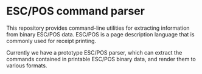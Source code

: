 # ESC/POS command parser
This repository provides command-line utilities for extracting information from binary ESC/POS data. ESC/POS is a page description language that is commonly used for receipt printing.

Currently we have a prototype ESC/POS parser, which can extract the commands contained in printable ESC/POS binary data, and render them to various formats.
